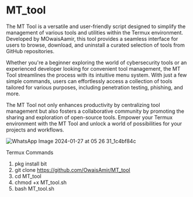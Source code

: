 # MT_tool



The MT Tool is a versatile and user-friendly script designed to simplify the management of various tools and utilities within the Termux environment. Developed by MOwaisAamir, this tool provides a seamless interface for users to browse, download, and uninstall a curated selection of tools from GitHub repositories.

Whether you're a beginner exploring the world of cybersecurity tools or an experienced developer looking for convenient tool management, the MT Tool streamlines the process with its intuitive menu system. With just a few simple commands, users can effortlessly access a collection of tools tailored for various purposes, including penetration testing, phishing, and more.

The MT Tool not only enhances productivity by centralizing tool management but also fosters a collaborative community by promoting the sharing and exploration of open-source tools. Empower your Termux environment with the MT Tool and unlock a world of possibilities for your projects and workflows.


![WhatsApp Image 2024-01-27 at 05 26 31_1c4bf84c](https://github.com/OwaisAmir/MT_tool/assets/83240869/623582ee-9fe1-430e-9add-1971e1224ca6)


Termux Commands 

1) pkg install bit
2) git clone https://github.com/OwaisAmir/MT_tool
3) cd MT_tool
4) chmod +x MT_tool.sh
5) bash MT_tool.sh
